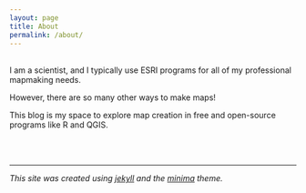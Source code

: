 ```yaml
---
layout: page
title: About
permalink: /about/
---
```

<br /> 
I am a scientist, and I typically use ESRI programs for all of my professional mapmaking needs.

However, there are so many other ways to make maps!

This blog is my space to explore map creation in free and open-source programs like R and QGIS.

<br /> 
<br /> 

***
*This site was created using [jekyll](https://jekyllrb.com/) and the [minima](https://github.com/jekyll/minima) theme.*
